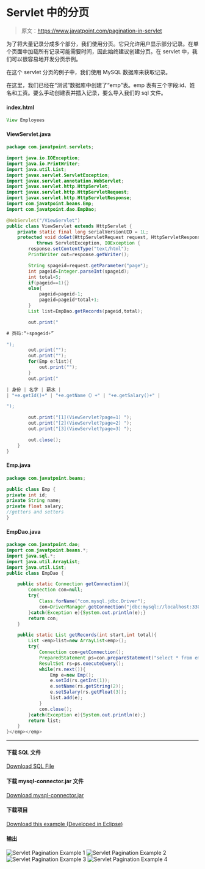 # Servlet 中的分页

> 原文：<https://www.javatpoint.com/pagination-in-servlet>

为了将大量记录分成多个部分，我们使用分页。它只允许用户显示部分记录。在单个页面中加载所有记录可能需要时间，因此始终建议创建分页。在 servlet 中，我们可以很容易地开发分页示例。

在这个 servlet 分页的例子中，我们使用 MySQL 数据库来获取记录。

在这里，我们已经在“测试”数据库中创建了“emp”表。emp 表有三个字段:id、姓名和工资。要么手动创建表并插入记录，要么导入我们的 sql 文件。

#### index.html

```java
View Employees

```

#### ViewServlet.java

```java
package com.javatpoint.servlets;

import java.io.IOException;
import java.io.PrintWriter;
import java.util.List;
import javax.servlet.ServletException;
import javax.servlet.annotation.WebServlet;
import javax.servlet.http.HttpServlet;
import javax.servlet.http.HttpServletRequest;
import javax.servlet.http.HttpServletResponse;
import com.javatpoint.beans.Emp;
import com.javatpoint.dao.EmpDao;

@WebServlet("/ViewServlet")
public class ViewServlet extends HttpServlet {
	private static final long serialVersionUID = 1L;
 	protected void doGet(HttpServletRequest request, HttpServletResponse response) 
           throws ServletException, IOException {
 		response.setContentType("text/html");
 		PrintWriter out=response.getWriter();

 		String spageid=request.getParameter("page");
 		int pageid=Integer.parseInt(spageid);
 		int total=5;
 		if(pageid==1){}
 		else{
 			pageid=pageid-1;
 			pageid=pageid*total+1;
 		}
 		List list=EmpDao.getRecords(pageid,total);

 		out.print("

# 页码:“+spageid+”

");
 		out.print("");
 		out.print("");
 		for(Emp e:list){
 			out.print("");
 		}
 		out.print("

| 身份 | 名字 | 薪水 |
| "+e.getId()+" | "+e.getName（）+" | "+e.getSalary()+" |

");

 		out.print("[1](ViewServlet?page=1) ");
 		out.print("[2](ViewServlet?page=2) ");
 		out.print("[3](ViewServlet?page=3) ");

 		out.close();
	}
} 
```

#### Emp.java

```java
package com.javatpoint.beans;

public class Emp {
private int id;
private String name;
private float salary;
//getters and setters
}

```

#### EmpDao.java

```java
package com.javatpoint.dao;
import com.javatpoint.beans.*;
import java.sql.*;
import java.util.ArrayList;
import java.util.List;
public class EmpDao {

	public static Connection getConnection(){
		Connection con=null;
		try{
			Class.forName("com.mysql.jdbc.Driver");
			con=DriverManager.getConnection("jdbc:mysql://localhost:3306/test","","");
		}catch(Exception e){System.out.println(e);}
		return con;
	}

	public static List getRecords(int start,int total){
		List <emp>list=new ArrayList<emp>();
		try{
			Connection con=getConnection();
			PreparedStatement ps=con.prepareStatement("select * from emp limit "+(start-1)+","+total);
			ResultSet rs=ps.executeQuery();
			while(rs.next()){
				Emp e=new Emp();
				e.setId(rs.getInt(1));
				e.setName(rs.getString(2));
				e.setSalary(rs.getFloat(3));
				list.add(e);
			}
			con.close();
		}catch(Exception e){System.out.println(e);}
		return list;
	}
}</emp></emp> 
```

* * *

#### 下载 SQL 文件

[Download SQL File](jsppages/src/emp.sql)

#### 下载 mysql-connector.jar 文件

[Download mysql-connector.jar](https://www.javatpoint.com/src/jdbc/mysql-connector.jar
)

#### 下载项目

[Download this example (Developed in Eclipse)](https://static.javatpoint.com/servletpages/src/servletpagination.zip)

#### 输出

![Servlet Pagination Example 1](../img/ec130b22e72673d6cc6ef18665c10527.png) ![Servlet Pagination Example 2](../img/cdbde9ae58fc1950731e5d5cfc1fff36.png) ![Servlet Pagination Example 3](../img/7e90d2786e1f3b65dcf437195b6ee9fe.png) ![Servlet Pagination Example 4](../img/9f29fd5e82cfa3b64c1302249fb99e0d.png)